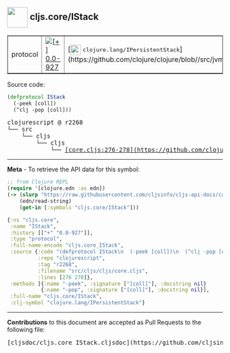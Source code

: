 ## <img width="48px" valign="middle" src="http://i.imgur.com/Hi20huC.png"> cljs.core/IStack

 <table border="1">
<tr>

<td>protocol</td>
<td><a href="https://github.com/cljsinfo/cljs-api-docs/tree/0.0-927"><img valign="middle" alt="[+] 0.0-927" src="https://img.shields.io/badge/+-0.0--927-lightgrey.svg"></a> </td>
<td>
[<img height="24px" valign="middle" src="http://i.imgur.com/1GjPKvB.png"> <samp>clojure.lang/IPersistentStack</samp>](https://github.com/clojure/clojure/blob//src/jvm/clojure/lang/IPersistentStack.java)
</td>
</tr>
</table>






Source code:

```clj
(defprotocol IStack
  (-peek [coll])
  (^clj -pop [coll]))
```

 <pre>
clojurescript @ r2268
└── src
    └── cljs
        └── cljs
            └── <ins>[core.cljs:276-278](https://github.com/clojure/clojurescript/blob/r2268/src/cljs/cljs/core.cljs#L276-L278)</ins>
</pre>


---

__Meta__ - To retrieve the API data for this symbol:

```clj
;; from Clojure REPL
(require '[clojure.edn :as edn])
(-> (slurp "https://raw.githubusercontent.com/cljsinfo/cljs-api-docs/catalog/cljs-api.edn")
    (edn/read-string)
    (get-in [:symbols "cljs.core/IStack"]))
```

```clj
{:ns "cljs.core",
 :name "IStack",
 :history [["+" "0.0-927"]],
 :type "protocol",
 :full-name-encode "cljs.core_IStack",
 :source {:code "(defprotocol IStack\n  (-peek [coll])\n  (^clj -pop [coll]))",
          :repo "clojurescript",
          :tag "r2268",
          :filename "src/cljs/cljs/core.cljs",
          :lines [276 278]},
 :methods [{:name "-peek", :signature ["[coll]"], :docstring nil}
           {:name "-pop", :signature ["[coll]"], :docstring nil}],
 :full-name "cljs.core/IStack",
 :clj-symbol "clojure.lang/IPersistentStack"}

```

---

__Contributions__ to this document are accepted as Pull Requests to the following file:

 <pre>
[cljsdoc/cljs.core_IStack.cljsdoc](https://github.com/cljsinfo/cljs-api-docs/blob/master/cljsdoc/cljs.core_IStack.cljsdoc)
</pre>

